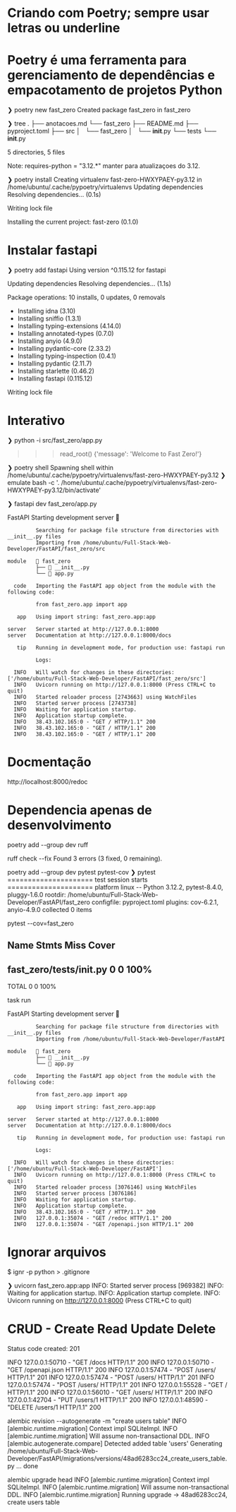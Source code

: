 # Criando com Poetry; sempre usar letras ou underline
# Poetry é uma ferramenta para gerenciamento de dependências e empacotamento de projetos Python

❯ poetry new fast_zero
Created package fast_zero in fast_zero

❯ tree
.
├── anotacoes.md
└── fast_zero
    ├── README.md
    ├── pyproject.toml
    ├── src
    │   └── fast_zero
    │       └── __init__.py
    └── tests
        └── __init__.py

5 directories, 5 files


Note: requires-python = "3.12.*" manter para atualizaçoes do 3.12.

❯ poetry install
Creating virtualenv fast-zero-HWXYPAEY-py3.12 in /home/ubuntu/.cache/pypoetry/virtualenvs
Updating dependencies
Resolving dependencies... (0.1s)

Writing lock file

Installing the current project: fast-zero (0.1.0)

# Instalar fastapi
❯ poetry add fastapi
Using version ^0.115.12 for fastapi

Updating dependencies
Resolving dependencies... (1.1s)

Package operations: 10 installs, 0 updates, 0 removals

  - Installing idna (3.10)
  - Installing sniffio (1.3.1)
  - Installing typing-extensions (4.14.0)
  - Installing annotated-types (0.7.0)
  - Installing anyio (4.9.0)
  - Installing pydantic-core (2.33.2)
  - Installing typing-inspection (0.4.1)
  - Installing pydantic (2.11.7)
  - Installing starlette (0.46.2)
  - Installing fastapi (0.115.12)

Writing lock file

# Interativo
❯ python -i src/fast_zero/app.py
>>> read_root()
{'message': 'Welcome to Fast Zero!'}


❯ poetry shell
Spawning shell within /home/ubuntu/.cache/pypoetry/virtualenvs/fast-zero-HWXYPAEY-py3.12
❯ emulate bash -c '. /home/ubuntu/.cache/pypoetry/virtualenvs/fast-zero-HWXYPAEY-py3.12/bin/activate'


❯ fastapi dev fast_zero/app.py

   FastAPI   Starting development server 🚀
 
             Searching for package file structure from directories with __init__.py files
             Importing from /home/ubuntu/Full-Stack-Web-Developer/FastAPI/fast_zero/src
 
    module   📁 fast_zero      
             ├── 🐍 __init__.py
             └── 🐍 app.py     
 
      code   Importing the FastAPI app object from the module with the following code:
 
             from fast_zero.app import app
 
       app   Using import string: fast_zero.app:app
 
    server   Server started at http://127.0.0.1:8000
    server   Documentation at http://127.0.0.1:8000/docs
 
       tip   Running in development mode, for production use: fastapi run
 
             Logs:
 
      INFO   Will watch for changes in these directories: ['/home/ubuntu/Full-Stack-Web-Developer/FastAPI/fast_zero/src']
      INFO   Uvicorn running on http://127.0.0.1:8000 (Press CTRL+C to quit)
      INFO   Started reloader process [2743663] using WatchFiles
      INFO   Started server process [2743738]
      INFO   Waiting for application startup.
      INFO   Application startup complete.
      INFO   38.43.102.165:0 - "GET / HTTP/1.1" 200
      INFO   38.43.102.165:0 - "GET / HTTP/1.1" 200
      INFO   38.43.102.165:0 - "GET / HTTP/1.1" 200

# Docmentação
http://localhost:8000/redoc

# Dependencia apenas de desenvolvimento
poetry add --group dev ruff

ruff check --fix
Found 3 errors (3 fixed, 0 remaining).

poetry add --group dev pytest pytest-cov
❯ pytest
===================== test session starts =====================
platform linux -- Python 3.12.2, pytest-8.4.0, pluggy-1.6.0
rootdir: /home/ubuntu/Full-Stack-Web-Developer/FastAPI/fast_zero
configfile: pyproject.toml
plugins: cov-6.2.1, anyio-4.9.0
collected 0 items 

pytest --cov=fast_zero

Name                          Stmts   Miss  Cover
-------------------------------------------------
fast_zero/tests/__init__.py       0      0   100%
-------------------------------------------------
TOTAL                             0      0   100%


 task run

   FastAPI   Starting development server 🚀
 
             Searching for package file structure from directories with __init__.py files
             Importing from /home/ubuntu/Full-Stack-Web-Developer/FastAPI
 
    module   📁 fast_zero      
             ├── 🐍 __init__.py
             └── 🐍 app.py     
 
      code   Importing the FastAPI app object from the module with the following code:
 
             from fast_zero.app import app
 
       app   Using import string: fast_zero.app:app
 
    server   Server started at http://127.0.0.1:8000
    server   Documentation at http://127.0.0.1:8000/docs
 
       tip   Running in development mode, for production use: fastapi run
 
             Logs:
 
      INFO   Will watch for changes in these directories: ['/home/ubuntu/Full-Stack-Web-Developer/FastAPI']
      INFO   Uvicorn running on http://127.0.0.1:8000 (Press CTRL+C to quit)
      INFO   Started reloader process [3076146] using WatchFiles
      INFO   Started server process [3076186]
      INFO   Waiting for application startup.
      INFO   Application startup complete.
      INFO   38.43.102.165:0 - "GET / HTTP/1.1" 200
      INFO   127.0.0.1:35074 - "GET /redoc HTTP/1.1" 200
      INFO   127.0.0.1:35074 - "GET /openapi.json HTTP/1.1" 200

# Ignorar arquivos
$ ignr -p python > .gitignore 

❯ uvicorn fast_zero.app:app
INFO:     Started server process [969382]
INFO:     Waiting for application startup.
INFO:     Application startup complete.
INFO:     Uvicorn running on http://127.0.0.1:8000 (Press CTRL+C to quit)


# CRUD - Create Read Update Delete

Status code created: 201

INFO   127.0.0.1:50710 - "GET /docs HTTP/1.1" 200
INFO   127.0.0.1:50710 - "GET /openapi.json HTTP/1.1" 200
INFO   127.0.0.1:57474 - "POST /users/ HTTP/1.1" 201
INFO   127.0.0.1:57474 - "POST /users/ HTTP/1.1" 201
INFO   127.0.0.1:57474 - "POST /users/ HTTP/1.1" 201
INFO   127.0.0.1:55528 - "GET / HTTP/1.1" 200
INFO   127.0.0.1:56010 - "GET /users/ HTTP/1.1" 200
INFO   127.0.0.1:42704 - "PUT /users/1 HTTP/1.1" 200
INFO   127.0.0.1:48590 - "DELETE /users/1 HTTP/1.1" 200


alembic revision --autogenerate -m "create users table"
INFO  [alembic.runtime.migration] Context impl SQLiteImpl.
INFO  [alembic.runtime.migration] Will assume non-transactional DDL.
INFO  [alembic.autogenerate.compare] Detected added table 'users'
  Generating /home/ubuntu/Full-Stack-Web-Developer/FastAPI/migrations/versions/48ad6283cc24_create_users_table.py ...  done


 alembic upgrade head
INFO  [alembic.runtime.migration] Context impl SQLiteImpl.
INFO  [alembic.runtime.migration] Will assume non-transactional DDL.
INFO  [alembic.runtime.migration] Running upgrade  -> 48ad6283cc24, create users table
